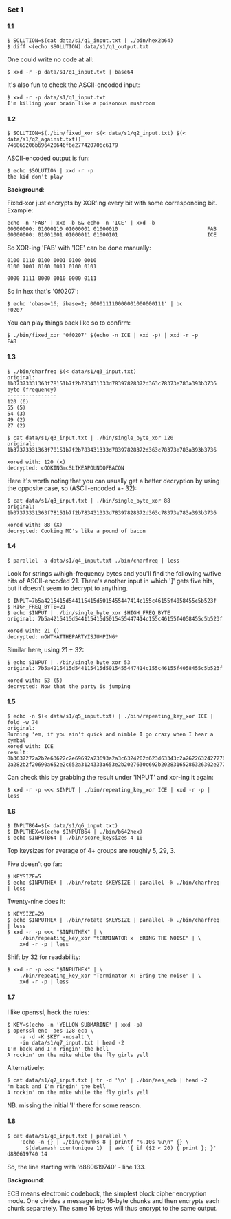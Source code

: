 ### Set 1

#### 1.1

    $ SOLUTION=$(cat data/s1/q1_input.txt | ./bin/hex2b64)
    $ diff <(echo $SOLUTION) data/s1/q1_output.txt

One could write no code at all:

    $ xxd -r -p data/s1/q1_input.txt | base64

It's also fun to check the ASCII-encoded input:

    $ xxd -r -p data/s1/q1_input.txt
    I'm killing your brain like a poisonous mushroom

#### 1.2

    $ SOLUTION=$(./bin/fixed_xor $(< data/s1/q2_input.txt) $(< data/s1/q2_against.txt))
    746865206b696420646f6e277420706c6179

ASCII-encoded output is fun:

    $ echo $SOLUTION | xxd -r -p
    the kid don't play

**Background**:

Fixed-xor just encrypts by XOR'ing every bit with some corresponding bit.
Example:

    echo -n 'FAB' | xxd -b && echo -n 'ICE' | xxd -b
    00000000: 01000110 01000001 01000010                             FAB
    00000000: 01001001 01000011 01000101                             ICE

So XOR-ing 'FAB' with 'ICE' can be done manually:

    0100 0110 0100 0001 0100 0010
    0100 1001 0100 0011 0100 0101

    0000 1111 0000 0010 0000 0111

So in hex that's '0f0207':

    $ echo 'obase=16; ibase=2; 000011110000001000000111' | bc
    F0207

You can play things back like so to confirm:

    $ ./bin/fixed_xor '0f0207' $(echo -n ICE | xxd -p) | xxd -r -p
    FAB

#### 1.3

    $ ./bin/charfreq $(< data/s1/q3_input.txt)
    original: 1b37373331363f78151b7f2b783431333d78397828372d363c78373e783a393b3736
    byte (frequency)
    ----------------
    120 (6)
    55 (5)
    54 (3)
    49 (2)
    27 (2)

    $ cat data/s1/q3_input.txt | ./bin/single_byte_xor 120
    original: 1b37373331363f78151b7f2b783431333d78397828372d363c78373e783a393b3736

    xored with: 120 (x)
    decrypted: cOOKINGmcSLIKEAPOUNDOFBACON

Here it's worth noting that you can usually get a better decryption by using
the opposite case, so (ASCII-encoded +- 32):

    $ cat data/s1/q3_input.txt | ./bin/single_byte_xor 88
    original: 1b37373331363f78151b7f2b783431333d78397828372d363c78373e783a393b3736

    xored with: 88 (X)
    decrypted: Cooking MC's like a pound of bacon

#### 1.4

    $ parallel -a data/s1/q4_input.txt ./bin/charfreq | less

Look for strings w/high-frequency bytes and you'll find the following
w/five hits of ASCII-encoded 21.  There's another input in which ']' gets five
hits, but it doesn't seem to decrypt to anything.

    $ INPUT=7b5a4215415d544115415d5015455447414c155c46155f4058455c5b523f
    $ HIGH_FREQ_BYTE=21
    $ echo $INPUT | ./bin/single_byte_xor $HIGH_FREQ_BYTE
    original: 7b5a4215415d544115415d5015455447414c155c46155f4058455c5b523f

    xored with: 21 ()
    decrypted: nOWTHATTHEPARTYISJUMPING*

Similar here, using 21 + 32:

    $ echo $INPUT | ./bin/single_byte_xor 53
    original: 7b5a4215415d544115415d5015455447414c155c46155f4058455c5b523f

    xored with: 53 (5)
    decrypted: Now that the party is jumping

#### 1.5

    $ echo -n $(< data/s1/q5_input.txt) | ./bin/repeating_key_xor ICE | fold -w 74
    original:
    Burning 'em, if you ain't quick and nimble I go crazy when I hear a cymbal
    xored with: ICE
    result:
    0b3637272a2b2e63622c2e69692a23693a2a3c6324202d623d63343c2a2622632427276527
    2a282b2f20690a652e2c652a3124333a653e2b2027630c692b20283165286326302e27282f

Can check this by grabbing the result under 'INPUT' and xor-ing it again:

    $ xxd -r -p <<< $INPUT | ./bin/repeating_key_xor ICE | xxd -r -p | less

#### 1.6

    $ INPUTB64=$(< data/s1/q6_input.txt)
    $ INPUTHEX=$(echo $INPUTB64 | ./bin/b642hex)
    $ echo $INPUTB64 | ./bin/score_keysizes 4 10

Top keysizes for average of 4+ groups are roughly 5, 29, 3.

Five doesn't go far:

    $ KEYSIZE=5
    $ echo $INPUTHEX | ./bin/rotate $KEYSIZE | parallel -k ./bin/charfreq | less

Twenty-nine does it:

    $ KEYSIZE=29
    $ echo $INPUTHEX | ./bin/rotate $KEYSIZE | parallel -k ./bin/charfreq | less
    $ xxd -r -p <<< "$INPUTHEX" | \
        ./bin/repeating_key_xor "tERMINATOR x  bRING THE NOISE" | \
        xxd -r -p | less

Shift by 32 for readability:

    $ xxd -r -p <<< "$INPUTHEX" | \
        ./bin/repeating_key_xor "Terminator X: Bring the noise" | \
        xxd -r -p | less

#### 1.7

I like openssl, heck the rules:

    $ KEY=$(echo -n 'YELLOW SUBMARINE' | xxd -p)
    $ openssl enc -aes-128-ecb \
        -a -d -K $KEY -nosalt \
        -in data/s1/q7_input.txt | head -2
    I'm back and I'm ringin' the bell
    A rockin' on the mike while the fly girls yell

Alternatively:

    $ cat data/s1/q7_input.txt | tr -d '\n' | ./bin/aes_ecb | head -2
    'm back and I'm ringin' the bell
    A rockin' on the mike while the fly girls yell

NB. missing the initial 'I' there for some reason.

#### 1.8

    $ cat data/s1/q8_input.txt | parallel \
        'echo -n {} | ./bin/chunks 8 | printf "%.10s %u\n" {} \
          $(datamash countunique 1)' | awk '{ if ($2 < 20) { print }; }'
    d880619740 14

So, the line starting with 'd880619740' - line 133.

**Background**:

ECB means electronic codebook, the simplest block cipher encryption mode.  One
divides a message into 16-byte chunks and then encrypts each chunk separately.
The same 16 bytes will thus encrypt to the same output.

